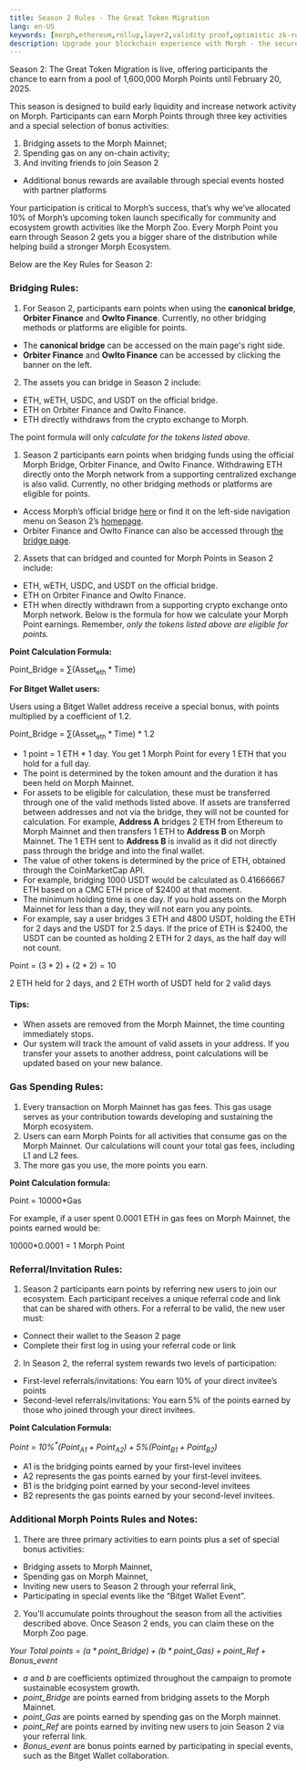 ```yaml
---
title: Season 2 Rules - The Great Token Migration
lang: en-US
keywords: [morph,ethereum,rollup,layer2,validity proof,optimistic zk-rollup]
description: Upgrade your blockchain experience with Morph - the secure decentralized, cost0efficient, and high-performing optimistic zk-rollup solution. Try it now!
---
```


Season 2: The Great Token Migration is live, offering participants the chance to earn from a pool of 1,600,000 Morph Points until February 20, 2025.

This season is designed to build early liquidity and increase network activity on Morph. Participants can earn Morph Points through three key activities and a special selection of bonus activities: 
1. Bridging assets to the Morph Mainnet;
2. Spending gas on any on-chain activity; 
3. And inviting friends to join Season 2 
- Additional bonus rewards are available through special events hosted with partner platforms

Your participation is critical to Morph’s success, that’s why we’ve allocated 10% of Morph’s upcoming token launch specifically for community and ecosystem growth activities like the Morph Zoo. Every Morph Point you earn through Season 2 gets you a bigger share of the distribution while helping build a stronger Morph Ecosystem. 

Below are the Key Rules for Season 2:


### Bridging Rules:

1. For Season 2, participants earn points when using the **canonical bridge**, **Orbiter Finance** and **Owlto Finance**. Currently, no other bridging methods or platforms are eligible for points.

- The **canonical bridge** can be accessed on the main page's right side.
- **Orbiter Finance** and **Owlto Finance** can be accessed by clicking the banner on the left.

2.  The assets you can bridge in Season 2 include:
- ETH, wETH, USDC, and USDT on the official bridge.
- ETH on Orbiter Finance and Owlto Finance.
- ETH directly withdraws from the crypto exchange to Morph.


The point formula will only *calculate for the tokens listed above.* 


1. Season 2 participants earn points when bridging funds using the official Morph Bridge, Orbiter Finance, and Owlto Finance. Withdrawing ETH directly onto the Morph network from a supporting centralized exchange is also valid. Currently, no other bridging methods or platforms are eligible for points.
- Access Morph’s official bridge [here](https://www.morphl2.io/points/greattoken_migration/bridge) or find it on the left-side navigation menu on Season 2’s [homepage](https://www.morphl2.io/points/greattoken_migration/). 
- Orbiter Finance and Owlto Finance can also be accessed through [the bridge page](https://www.morphl2.io/points/greattoken_migration/bridge).
2. Assets that can bridged and counted for Morph Points in Season 2 include:
- ETH, wETH, USDC, and USDT on the official bridge.
- ETH on Orbiter Finance and Owlto Finance.
- ETH when directly withdrawn from a supporting crypto exchange onto Morph network.
Below is the formula for how we calculate your Morph Point earnings. Remember, *only the tokens listed above are eligible for points.*


**Point Calculation Formula:**

Point_Bridge = $\sum\left(\text {Asset}_{\text {eth}} * \text {Time}\right)$

**For Bitget Wallet users:**

Users using a Bitget Wallet address receive a special bonus, with points multiplied by a coefficient of 1.2.


Point_Bridge = $\sum\left(\text {Asset}_{\text {eth}} * \text {Time}\right)$ * 1.2


- 1 point = 1 ETH * 1 day. You get 1 Morph Point for every 1 ETH that you hold for a full day.
- The point is determined by the token amount and the duration it has been held on Morph Mainnet.
- For assets to be eligible for calculation, these must be transferred through one of the valid methods listed above. If assets are transferred between addresses and not via the bridge, they will not be counted for calculation. For example, **Address A** bridges 2 ETH from Ethereum to Morph Mainnet and then transfers 1 ETH to **Address B** on Morph Mainnet. The 1 ETH sent to **Address B** is invalid as it did not directly pass through the bridge and into the final wallet.
- The value of other tokens is determined by the price of ETH, obtained through the CoinMarketCap API.
- For example, bridging 1000 USDT would be calculated as 0.41666667 ETH based on a CMC ETH price of $2400 at that moment.
- The minimum holding time is one day. If you hold assets on the Morph Mainnet for less than a day, they will not earn you any points.
- For example, say a user bridges 3 ETH and 4800 USDT, holding the ETH for 2 days and the USDT for 2.5 days. If the price of ETH is $2400, the USDT can be counted as holding 2 ETH for 2 days, as the half day will not count.

Point = $(3*2) + (2*2) = 10$

2 ETH held for 2 days, and 2 ETH worth of USDT held for 2 valid days  


#### Tips:

- When assets are removed from the Morph Mainnet, the time counting immediately stops.
- Our system will track the amount of valid assets in your address. If you transfer your assets to another address, point calculations will be updated based on your new balance.



### Gas Spending Rules:

1. Every transaction on Morph Mainnet has gas fees. This gas usage serves as your contribution towards developing and sustaining the Morph ecosystem. 
2. Users can earn Morph Points for all activities that consume gas on the Morph Mainnet. Our calculations will count your total gas fees, including L1 and L2 fees.
3. The more gas you use, the more points you earn.

**Point Calculation formula:**

Point = 10000*Gas

For example, if a user spent 0.0001 ETH in gas fees on Morph Mainnet, the points earned would be:


10000*0.0001 = 1 Morph Point

### Referral/Invitation Rules:​

1. Season 2 participants earn points by referring new users to join our ecosystem. Each participant receives a unique referral code and link that can be shared with others. For a referral to be valid, the new user must:
- Connect their wallet to the Season 2 page
- Complete their first log in using your referral code or link
2. In Season 2, the referral system rewards two levels of participation:
- First-level referrals/invitations: You earn 10% of your direct invitee’s points
- Second-level referrals/invitations: You earn 5% of the points earned by those who joined through your direct invitees.

**Point Calculation Formula:**

*Point = $10 \%^{*}\left(\text {Point}_{A 1}+\text {Point}_{A 2}\right)+5 \%\left(\text {Point}_{B 1}+\text {Point}_{B 2}\right)$*

- A1 is the bridging points earned by your first-level invitees
- A2 represents the gas points earned by your first-level invitees.
- B1 is the bridging point earned by your second-level invitees
- B2 represents the gas points earned by your second-level invitees.


### Additional Morph Points Rules and Notes:​

1. There are three primary activities to earn points plus a set of special bonus activities:
- Bridging assets to Morph Mainnet,
- Spending gas on Morph Mainnet,
- Inviting new users to Season 2 through your referral link,
- Participating in special events like the “Bitget Wallet Event”.


2. You'll accumulate points throughout the season from all the activities described above. Once Season 2 ends, you can claim these on the Morph Zoo page.

*Your Total points = $(a*{point}\_{Bridge}) + (b*{point}\_{Gas}) + {point}\_{Ref} + {Bonus}\_{event}$*

- *a* and *b* are coefficients optimized throughout the campaign to promote sustainable ecosystem growth.
- *point_Bridge* are points earned from bridging assets to the Morph Mainnet.
- *point_Gas* are points earned by spending gas on the Morph mainnet.
- *point_Ref* are points earned by inviting new users to join Season 2 via your referral link.
- *Bonus_event* are bonus points earned by participating in special events, such as the Bitget Wallet collaboration.


